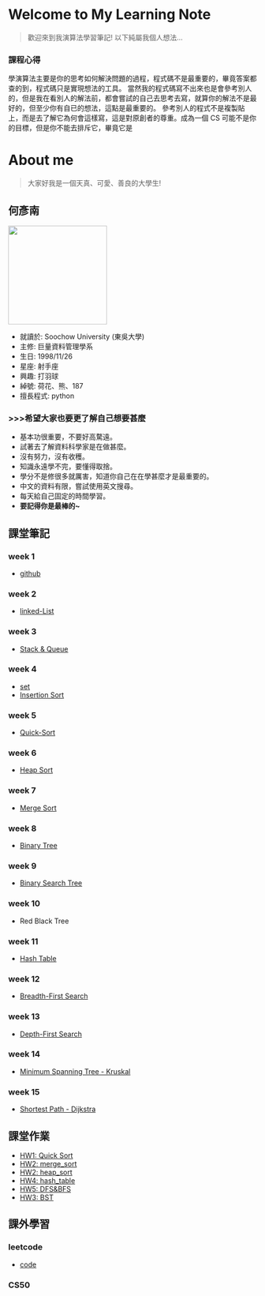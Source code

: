 # Welcome to My Learning Note 

> 歡迎來到我演算法學習筆記! 以下純屬我個人想法...
### 課程心得
學演算法主要是你的思考如何解決問題的過程，程式碼不是最重要的，畢竟答案都查的到，程式碼只是實現想法的工具。
當然我的程式碼寫不出來也是會參考別人的，但是我在看別人的解法前，都會嘗試的自己去思考去寫，就算你的解法不是最好的，但至少你有自已的想法，這點是最重要的。
參考別人的程式不是複製貼上，而是去了解它為何會這樣寫，這是對原創者的尊重。成為一個 CS 可能不是你的目標，但是你不能去排斥它，畢竟它是

# About me
> 大家好我是一個天真、可愛、善良的大學生!

## **何彥南** 

<img src='https://i.imgur.com/pFlGRnJ.png' weight=300 height=200>

* 就讀於: Soochow University (東吳大學)
* 主修: 巨量資料管理學系
* 生日: 1998/11/26
* 星座: 射手座
* 興趣: 打羽球
* 綽號: 荷花、熊、187
* 擅長程式: python 

### >>>希望大家也要更了解自己想要甚麼
* 基本功很重要，不要好高騖遠。
* 試著去了解資料科學家是在做甚麼。
* 沒有努力，沒有收穫。
* 知識永遠學不完，要懂得取捨。
* 學分不是修很多就厲害，知道你自己在在學甚麼才是最重要的。
* 中文的資料有限，嘗試使用英文搜尋。
* 每天給自己固定的時間學習。
* **要記得你是最棒的~**

## 課堂筆記
### week 1
- [github](note/Github.md)

### week 2
- [linked-List](note/Linked-list.md)

### week 3
- [Stack & Queue](note/Stack%20&%20Queue.md)

### week 4
- [set](note/set.md) 
- [Insertion Sort](note/Insertion%20Sort.md) 

### week 5
- [Quick-Sort](note/Quick%20Sort.md)

### week 6
- [Heap Sort](note/Heap%20sort.md)

### week 7
- [Merge Sort](note/Merge%20Sort.md)

### week 8
- [Binary Tree](note/Tree.md)

### week 9
- [Binary Search Tree](note/Binary%20Search%20Tree.md)

### week 10
- Red Black Tree

### week 11 
- [Hash Table](note/hash%20table.md)

### week 12
- [Breadth-First Search](note/Breadth-First%20Search.md)

### week 13 
- [Depth-First Search](note/Depth-First%20Search.md)

### week 14
- [Minimum Spanning Tree - Kruskal](note/Kruskal.md)

### week 15
- [Shortest Path - Dijkstra](note/Dijkstra.md)

## 課堂作業
- [HW1: Quick Sort](HW1/Quick%20Sort.ipynb)
- [HW2: merge_sort](HW2/Merge%20Sort%20流程圖%26說明.ipynb)
- [HW2: heap_sort](HW2/Heap%20Sort%20流程圖%26說明.ipynb)
- [HW4: hash_table](HW4/hash_table_學習歷程.ipynb)
- [HW5: DFS&BFS](HW5/DFS_學習歷程與說明.ipynb)
- [HW3: BST](HW3/BST_學習歷程與說明.ipynb)

## 課外學習
### leetcode
- [code](https://github.com/aaron1aaron2/my-learning-note/tree/master/leet%20code)
### CS50

